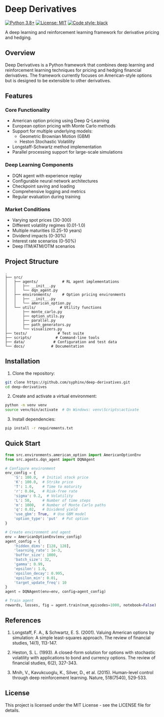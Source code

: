 # Deep Derivatives

[![Python 3.8+](https://img.shields.io/badge/python-3.8+-blue.svg)](https://www.python.org/downloads/)
[![License: MIT](https://img.shields.io/badge/License-MIT-yellow.svg)](https://opensource.org/licenses/MIT)
[![Code style: black](https://img.shields.io/badge/code%20style-black-000000.svg)](https://github.com/psf/black)

A deep learning and reinforcement learning framework for derivative pricing and hedging.

## Overview

Deep Derivatives is a Python framework that combines deep learning and reinforcement learning techniques for pricing and hedging financial derivatives. The framework currently focuses on American-style options but is designed to be extensible to other derivatives.

## Features

### Core Functionality
- American option pricing using Deep Q-Learning
- European option pricing with Monte Carlo methods
- Support for multiple underlying models:
  - Geometric Brownian Motion (GBM)
  - Heston Stochastic Volatility
- Longstaff-Schwartz method implementation
- Parallel processing support for large-scale simulations

### Deep Learning Components
- DQN agent with experience replay
- Configurable neural network architectures
- Checkpoint saving and loading
- Comprehensive logging and metrics
- Regular evaluation during training

### Market Conditions
- Varying spot prices (30-300)
- Different volatility regimes (0.01-1.0)
- Multiple maturities (0.25-10 years)
- Dividend impacts (0-30%)
- Interest rate scenarios (0-50%)
- Deep ITM/ATM/OTM scenarios

## Project Structure

```
.
├── src/
│   ├── agents/           # RL agent implementations
│   │   ├── __init__.py
│   │   └── dqn_agent.py
│   ├── environments/     # Option pricing environments
│   │   ├── __init__.py
│   │   └── american_option.py
│   └── utils/           # Utility functions
│       ├── monte_carlo.py
│       ├── option_utils.py
│       ├── parallel.py
│       ├── path_generators.py
│       └── visualizers.py
├── tests/              # Test suite
├── scripts/           # Command-line tools
├── data/             # Configuration and test data
└── docs/            # Documentation
```

## Installation

1. Clone the repository:
```bash
git clone https://github.com/syphinx/deep-derivatives.git
cd deep-derivatives
```

2. Create and activate a virtual environment:
```bash
python -m venv venv
source venv/bin/activate  # On Windows: venv\Scripts\activate
```

3. Install dependencies:
```bash
pip install -r requirements.txt
```

## Quick Start

```python
from src.environments.american_option import AmericanOptionEnv
from src.agents.dqn_agent import DQNAgent

# Configure environment
env_config = {
    'S': 100.0,  # Initial stock price
    'K': 100.0,  # Strike price
    'T': 1.0,    # Time to maturity
    'r': 0.04,   # Risk-free rate
    'sigma': 0.2,  # Volatility
    'L': 50,     # Number of time steps
    'm': 1000,   # Number of Monte Carlo paths
    'q': 0.02,   # Dividend yield
    'use_gbm': True,  # Use GBM model
    'option_type': 'put'  # Put option
}

# Create environment and agent
env = AmericanOptionEnv(env_config)
agent_config = {
    'hidden_dims': [128, 128],
    'learning_rate': 1e-3,
    'buffer_size': 1000,
    'batch_size': 32,
    'gamma': 0.99,
    'epsilon': 1.0,
    'epsilon_decay': 0.995,
    'epsilon_min': 0.01,
    'target_update_freq': 10
}
agent = DQNAgent(env=env, config=agent_config)

# Train agent
rewards, losses, fig = agent.train(num_episodes=1000, notebook=False)
```

## References

1. Longstaff, F. A., & Schwartz, E. S. (2001). Valuing American options by simulation: A simple least-squares approach. The review of financial studies, 14(1), 113-147.

2. Heston, S. L. (1993). A closed-form solution for options with stochastic volatility with applications to bond and currency options. The review of financial studies, 6(2), 327-343.

3. Mnih, V., Kavukcuoglu, K., Silver, D., et al. (2015). Human-level control through deep reinforcement learning. Nature, 518(7540), 529-533.

## License

This project is licensed under the MIT License - see the LICENSE file for details. 